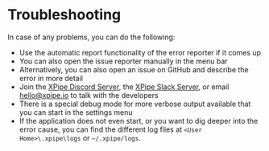 # Troubleshooting

In case of any problems, you can do the following:

- Use the automatic report functionality of the error reporter if it comes up
- You can also open the issue reporter manually in the menu bar
- Alternatively, you can also open an issue on GitHub and describe the error in more detail
- Join the [XPipe Discord Server](https://discord.gg/8y89vS8cRb), the [XPipe Slack Server](https://join.slack.com/t/XPipe/shared_invite/zt-1awjq0t5j-5i4UjNJfNe1VN4b_auu6Cg), or email [hello@xpipe.io](mailto://hello@xpipe.io) to talk with the developers
- There is a special debug mode for more verbose output available that you can start in the settings menu
- If the application does not even start, or you want to dig deeper into the error cause, you can find the different log files at `<User Home>\.xpipe\logs` or `~/.xpipe/logs`.
